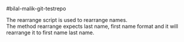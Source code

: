 #bilal-malik-git-testrepo

The rearrange script is used to rearrange names.  
The method rearrange expects last name, first name format and it will rearrange it to first name last name. 
